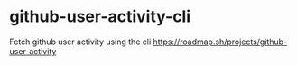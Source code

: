 # github-user-activity-cli
Fetch github user activity using the cli
https://roadmap.sh/projects/github-user-activity